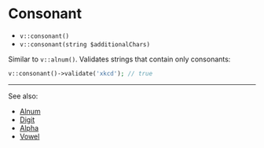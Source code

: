 # Consonant

- `v::consonant()`
- `v::consonant(string $additionalChars)`

Similar to `v::alnum()`. Validates strings that contain only consonants:

```php
v::consonant()->validate('xkcd'); // true
```

***
See also:

  * [Alnum](Alnum.md)
  * [Digit](Digit.md)
  * [Alpha](Alpha.md)
  * [Vowel](Vowel.md)
